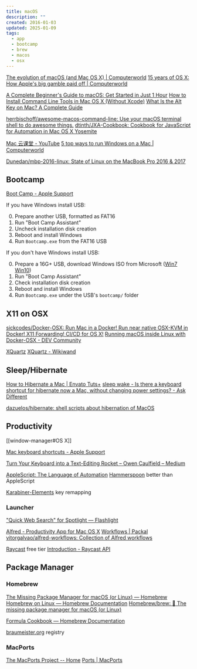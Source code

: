 ```yaml
---
title: macOS
description: ""
created: 2016-01-03
updated: 2025-01-09
tags:
  - app
  - bootcamp
  - brew
  - macos
  - osx
---
```


[The evolution of macOS (and Mac OS X) | Computerworld](https://www.computerworld.com/article/2983507/mac-os-x/the-evolution-of-macos-and-mac-os-x.html)
[15 years of OS X: How Apple's big gamble paid off | Computerworld](https://www.computerworld.com/article/3047659/mac-os-x/15-years-of-os-x-how-apples-big-gamble-paid-off.html)

[A Complete Beginner's Guide to macOS: Get Started in Just 1 Hour](https://www.makeuseof.com/tag/macos-beginners-guide/)
[How to Install Command Line Tools in Mac OS X (Without Xcode)](http://osxdaily.com/2014/02/12/install-command-line-tools-mac-os-x/)
[What Is the Alt Key on Mac? A Complete Guide](https://www.makeuseof.com/alt-key-on-mac/)

[herrbischoff/awesome-macos-command-line: Use your macOS terminal shell to do awesome things.](https://github.com/herrbischoff/awesome-macos-command-line)
[dtinth/JXA-Cookbook: Cookbook for JavaScript for Automation in Mac OS X Yosemite](https://github.com/dtinth/JXA-Cookbook)

[Mac 云课堂 - YouTube](https://www.youtube.com/channel/UCGHCIkfEHaKT7zsq8wzqeOQ)
[5 top ways to run Windows on a Mac | Computerworld](https://www.computerworld.com/article/3224399/microsoft-windows/5-top-ways-to-run-windows-on-a-mac.html)

[Dunedan/mbp-2016-linux: State of Linux on the MacBook Pro 2016 & 2017](https://github.com/Dunedan/mbp-2016-linux)

## Bootcamp

[Boot Camp - Apple Support](https://support.apple.com/en-hk/boot-camp)

If you have Windows install USB:

0. Prepare another USB, formatted as FAT16
1. Run "Boot Camp Assistant"
1. Uncheck installation disk creation
1. Reboot and install Windows
1. Run `Bootcamp.exe` from the FAT16 USB

If you don't have Windows install USB:

0. Prepare a 16G+ USB, download Windows ISO from Microsoft ([Win7](https://www.microsoft.com/zh-tw/software-download/) [Win10](https://www.microsoft.com/zh-tw/software-download/windows10ISO))
1. Run "Boot Camp Assistant"
1. Check installation disk creation
1. Reboot and install Windows
1. Run `Bootcamp.exe` under the USB's `bootcamp/` folder

## X11 on OSX

[sickcodes/Docker-OSX: Run Mac in a Docker! Run near native OSX-KVM in Docker! X11 Forwarding! CI/CD for OS X!](https://github.com/sickcodes/Docker-OSX)
[Running macOS inside Linux with Docker-OSX - DEV Community](https://dev.to/gombosg/running-macos-inside-linux-with-docker-osx-4e1i)

[XQuartz](https://www.xquartz.org/)
[XQuartz - Wikiwand](https://www.wikiwand.com/en/XQuartz)

## Sleep/Hibernate

[How to Hibernate a Mac | Envato Tuts+](https://computers.tutsplus.com/how-to-hibernate-a-mac--cms-23235t)
[sleep wake - Is there a keyboard shortcut for hibernate now a Mac, without changing power settings? - Ask Different](https://apple.stackexchange.com/questions/239177/is-there-a-keyboard-shortcut-for-hibernate-now-a-mac-without-changing-power-set)

[dazuelos/hibernate: shell scripts about hibernation of MacOS](https://github.com/dazuelos/hibernate/)

## Productivity

[[window-manager#OS X]]

[Mac keyboard shortcuts - Apple Support](https://support.apple.com/en-us/HT201236)

[Turn Your Keyboard into a Text-Editing Rocket – Owen Caulfield – Medium](https://medium.com/@caulfieldOwen/turn-your-keyboard-into-a-text-editing-rocket-1514d8474d2d)

[AppleScript: The Language of Automation](https://macosxautomation.com/applescript/index.html)
[Hammerspoon](https://www.hammerspoon.org/) better than AppleScript

[Karabiner-Elements](https://karabiner-elements.pqrs.org/) key remapping

### Launcher

["Quick Web Search" for Spotlight — Flashlight](http://flashlight.nateparrott.com/plugin/quicksearch)

[Alfred - Productivity App for Mac OS X](https://www.alfredapp.com/)
[Workflows | Packal](http://www.packal.org/workflow-list)
[vitorgalvao/alfred-workflows: Collection of Alfred workflows](https://github.com/vitorgalvao/alfred-workflows)

[Raycast](https://www.raycast.com/) free tier
[Introduction - Raycast API](https://developers.raycast.com/)

## Package Manager

### Homebrew

[The Missing Package Manager for macOS (or Linux) — Homebrew](https://brew.sh/)
[Homebrew on Linux — Homebrew Documentation](https://docs.brew.sh/Homebrew-on-Linux)
[Homebrew/brew: 🍺 The missing package manager for macOS (or Linux)](https://github.com/Homebrew/brew)

[Formula Cookbook — Homebrew Documentation](https://docs.brew.sh/Formula-Cookbook)

[braumeister.org](http://braumeister.org/) registry

### MacPorts

[The MacPorts Project -- Home](https://www.macports.org/)
[Ports | MacPorts](https://ports.macports.org/)
